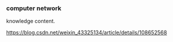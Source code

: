 ### computer network

knowledge content.

https://blog.csdn.net/weixin_43325134/article/details/108652568